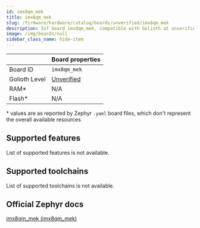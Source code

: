 ```yaml
---
id: imx8qm_mek
title: imx8qm_mek
slug: /firmware/hardware/catalog/boards/unverified/imx8qm_mek
description: IoT board imx8qm_mek, compatible with Golioth at unverified level.
image: /img/boards/null
sidebar_class_name: hide-item
---
```


[//]: # (This is an auto-generated file, do not edit! Changes to it will be lost upon re-generation)



|                | Board properties     |
| -------------  | -------------------- |
| Board ID       | `imx8qm_mek` |
| Golioth Level  | [Unverified](/firmware/hardware#unverified-boards) |
| RAM*           | N/A |
| Flash*         | N/A |

\* values are as reported by Zephyr `.yaml` board files, which don't represent the overall available resources



## Supported features

List of supported features is not available.

## Supported toolchains

List of supported toolchains is not available.

## Official Zephyr docs

[imx8qm_mek (imx8qm_mek)](https://docs.zephyrproject.org/latest/boards/nxp/imx8qm_mek/doc/index.html)

